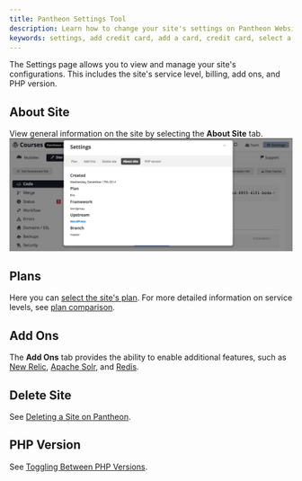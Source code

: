 ```yaml
---
title: Pantheon Settings Tool
description: Learn how to change your site's settings on Pantheon Website Management Platform.
keywords: settings, add credit card, add a card, credit card, select a plan, plan, plan levels, php version, how to change php version, toggle php, php
---
```

The Settings page allows you to view and manage your site's configurations. This includes the site's service level, billing, add ons, and PHP version.

## About Site
View general information on the site by selecting the **About Site** tab.
![About site tab on Pantheon Dashboard](/source/assets/images/interface-site-settings-about.png)
## Plans
Here you can [select the site's plan](/docs/selecting-a-plan). For more detailed information on service levels, see [plan comparison](https://pantheon.io/pricing-comparison).
## Add Ons
The **Add Ons** tab provides the ability to enable additional features, such as [New Relic](/docs/), [Apache Solr](/docs/apache-solr/), and [Redis](/docs/redis-as-a-caching-backend/).
## Delete Site
See [Deleting a Site on Pantheon](/docs/deleting-a-site/).
## PHP Version
See [Toggling Between PHP Versions](/docs/toggling-between-php-versions).
